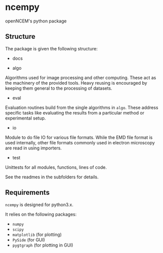 # ncempy

openNCEM's python package


## Structure

The package is given the following structure:

- docs


- algo

 Algorithms used for image processing and other computing. These act as the machinery of the provided tools. Heavy reusing is encouraged by keeping them general to the processing of datasets.

- eval

 Evaluation routines build from the single algorithms in `algo`. These address specific tasks like evaluating the results from a particular method or experimental setup.

- io

 Module to do file IO for various file formats. While the EMD file format is used internally, other file formats commonly used in electron microscopy are read in using importers.


- test

 Unittests for all modules, functions, lines of code.

See the readmes in the subfolders for details.


## Requirements

`ncempy` is designed for python3.x.

It relies on the following packages:
- `numpy`
- `scipy`
- `matplotlib` (for plotting)
- `PySide` (for GUI)
- `pygtgraph` (for plotting in GUI)
